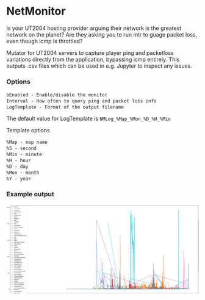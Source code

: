 # NetMonitor

Is your UT2004 hosting provider arguing their network is the greatest network on the planet?  Are they asking you to run mtr to guage packet loss, even though icmp is throttled? 

Mutator for UT2004 servers to capture player ping and packetloss variations directly from the application, bypassing icmp entirely. This outputs .csv files which can be used in e.g. Jupyter to inspect any issues.  


### Options

```
bEnabled - Enable/disable the monitor
Interval - How often to query ping and packet loss info
LogTemplate - Format of the output filename
```

The default value for LogTemplate is `NMLog_%Map_%Mon_%D_%H_%Min`

Template options

```
%Map - map name
%S - second
%Min - minute
%H - hour
%D - day
%Mon - month
%Y - year
```


### Example output

![imge](Jupyter\Example.png)